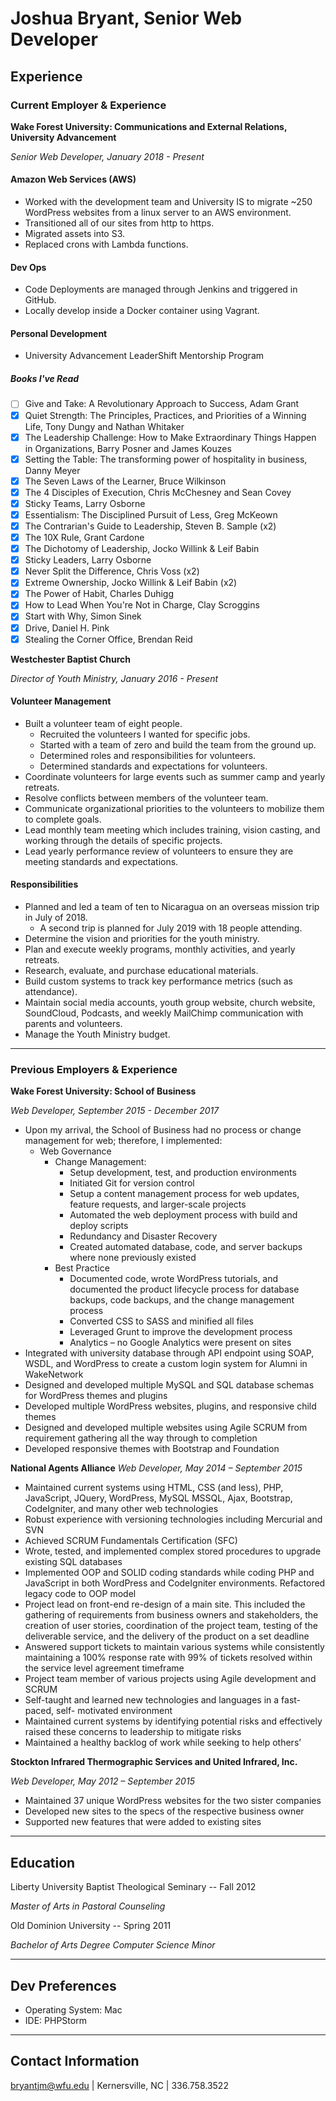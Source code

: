 # Joshua Bryant, Senior Web Developer

## Experience

### Current Employer & Experience

**Wake Forest University: Communications and External Relations, University Advancement**

*Senior Web Developer, January 2018 - Present*

#### Amazon Web Services (AWS)

 - Worked with the development team and University IS to migrate ~250 WordPress websites from a linux server to an AWS environment.
 - Transitioned all of our sites from http to https.
 - Migrated assets into S3.
 - Replaced crons with Lambda functions.

#### Dev Ops

 - Code Deployments are managed through Jenkins and triggered in GitHub.
 - Locally develop inside a Docker container using Vagrant.
 
#### Personal Development

 - University Advancement LeaderShift Mentorship Program

##### Books I've Read
 
 - [ ] Give and Take: A Revolutionary Approach to Success, Adam Grant
 - [X] Quiet Strength: The Principles, Practices, and Priorities of a Winning Life, Tony Dungy and Nathan Whitaker
 - [X] The Leadership Challenge: How to Make Extraordinary Things Happen in Organizations, Barry Posner and James Kouzes
 - [X] Setting the Table: The transforming power of hospitality in business, Danny Meyer
 - [X] The Seven Laws of the Learner, Bruce Wilkinson
 - [X] The 4 Disciples of Execution, Chris McChesney and Sean Covey
 - [X] Sticky Teams, Larry Osborne
 - [X] Essentialism: The Disciplined Pursuit of Less, Greg McKeown
 - [X] The Contrarian's Guide to Leadership, Steven B. Sample (x2)
 - [X] The 10X Rule, Grant Cardone
 - [X] The Dichotomy of Leadership, Jocko Willink & Leif Babin
 - [X] Sticky Leaders, Larry Osborne
 - [X] Never Split the Difference, Chris Voss (x2)
 - [X] Extreme Ownership, Jocko Willink & Leif Babin (x2)
 - [X] The Power of Habit, Charles Duhigg
 - [X] How to Lead When You're Not in Charge, Clay Scroggins
 - [X] Start with Why, Simon Sinek
 - [X] Drive, Daniel H. Pink
 - [X] Stealing the Corner Office, Brendan Reid

**Westchester Baptist Church**

*Director of Youth Ministry, January 2016 - Present*

#### Volunteer Management

 - Built a volunteer team of eight people.
   - Recruited the volunteers I wanted for specific jobs.
   - Started with a team of zero and build the team from the ground up.
   - Determined roles and responsibilities for volunteers.
   - Determined standards and expectations for volunteers.
 - Coordinate volunteers for large events such as summer camp and yearly retreats.
 - Resolve conflicts between members of the volunteer team.
 - Communicate organizational priorities to the volunteers to mobilize them to complete goals.
 - Lead monthly team meeting which includes training, vision casting, and working through the details of specific projects.
 - Lead yearly performance review of volunteers to ensure they are meeting standards and expectations.

#### Responsibilities

 - Planned and led a team of ten to Nicaragua on an overseas mission trip in July of 2018. 
   - A second trip is planned for July 2019 with 18 people attending.
 - Determine the vision and priorities for the youth ministry.
 - Plan and execute weekly programs, monthly activities, and yearly retreats.
 - Research, evaluate, and purchase educational materials.
 - Build custom systems to track key performance metrics (such as attendance).
 - Maintain social media accounts, youth group website, church website, SoundCloud, Podcasts, and weekly MailChimp communication with parents and volunteers.
 - Manage the Youth Ministry budget.

-----

### Previous Employers & Experience

**Wake Forest University: School of Business**

*Web Developer, September 2015 - December 2017*

 - Upon my arrival, the School of Business had no process or change management
for web; therefore, I implemented:
   - Web Governance
     - Change Management:
       - Setup development, test, and production environments
       - Initiated Git for version control
       - Setup a content management process for web updates, feature
requests, and larger-scale projects
       - Automated the web deployment process with build and deploy scripts
       - Redundancy and Disaster Recovery
       - Created automated database, code, and server backups where none
previously existed
     - Best Practice
       - Documented code, wrote WordPress tutorials, and documented the
product lifecycle process for database backups, code backups, and the
change management process
       - Converted CSS to SASS and minified all files
       - Leveraged Grunt to improve the development process
       - Analytics – no Google Analytics were present on sites
 - Integrated with university database through API endpoint using SOAP, WSDL,
and WordPress to create a custom login system for Alumni in WakeNetwork
 - Designed and developed multiple MySQL and SQL database schemas for
WordPress themes and plugins
 - Developed multiple WordPress websites, plugins, and responsive child themes
 - Designed and developed multiple websites using Agile SCRUM from requirement
gathering all the way through to completion
 - Developed responsive themes with Bootstrap and Foundation

**National Agents Alliance**
*Web Developer, May 2014 – September 2015*

 - Maintained current systems using HTML, CSS (and less), PHP, JavaScript,
JQuery, WordPress, MySQL MSSQL, Ajax, Bootstrap, CodeIgniter, and many
other web technologies
 - Robust experience with versioning technologies including Mercurial and SVN
 - Achieved SCRUM Fundamentals Certification (SFC)
 - Wrote, tested, and implemented complex stored procedures to upgrade existing
SQL databases
 - Implemented OOP and SOLID coding standards while coding PHP and
JavaScript in both WordPress and CodeIgniter environments. Refactored legacy
code to OOP model
 - Project lead on front-end re-design of a main site. This included the gathering of
requirements from business owners and stakeholders, the creation of user
stories, coordination of the project team, testing of the deliverable service, and
the delivery of the product on a set deadline
 - Answered support tickets to maintain various systems while consistently
maintaining a 100% response rate with 99% of tickets resolved within the service
level agreement timeframe
 - Project team member of various projects using Agile development and SCRUM
 - Self-taught and learned new technologies and languages in a fast-paced, self-
motivated environment
 - Maintained current systems by identifying potential risks and effectively raised
these concerns to leadership to mitigate risks
 - Maintained a healthy backlog of work while seeking to help others’

**Stockton Infrared Thermographic Services and United Infrared, Inc.**

*Web Developer, May 2012 – September 2015*

 - Maintained 37 unique WordPress websites for the two sister companies
 - Developed new sites to the specs of the respective business owner
 - Supported new features that were added to existing sites
 
-----

## Education

Liberty University Baptist Theological Seminary -- Fall 2012

*Master of Arts in Pastoral Counseling*

Old Dominion University -- Spring 2011

*Bachelor of Arts Degree*
*Computer Science Minor*

-----

## Dev Preferences

 - Operating System: Mac
 - IDE: PHPStorm

-----

## Contact Information

<bryantjm@wfu.edu> | Kernersville, NC | 336.758.3522
